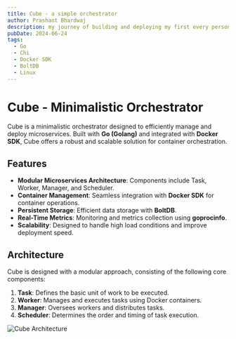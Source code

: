 ```yaml
---
title: Cube - a simple orchestrator
author: Prashant Bhardwaj
description: my journey of building and deploying my first every personal project
pubDate: 2024-06-24
tags:
  - Go
  - Chi
  - Docker SDK
  - BoltDB
  - Linux
---
```



# Cube - Minimalistic Orchestrator

Cube is a minimalistic orchestrator designed to efficiently manage and deploy microservices. Built with **Go (Golang)** and integrated with **Docker SDK**, Cube offers a robust and scalable solution for container orchestration.

## Features

- **Modular Microservices Architecture**: Components include Task, Worker, Manager, and Scheduler.
- **Container Management**: Seamless integration with **Docker SDK** for container operations.
- **Persistent Storage**: Efficient data storage with **BoltDB**.
- **Real-Time Metrics**: Monitoring and metrics collection using **goprocinfo**.
- **Scalability**: Designed to handle high load conditions and improve deployment speed.

## Architecture

Cube is designed with a modular approach, consisting of the following core components:

1. **Task**: Defines the basic unit of work to be executed.
2. **Worker**: Manages and executes tasks using Docker containers.
3. **Manager**: Oversees workers and distributes tasks.
4. **Scheduler**: Determines the order and timing of task execution.

![Cube Architecture](/cube-light.png)


